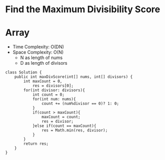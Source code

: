 # Find the Maximum Divisibility Score
# Array
* Time Complexity: O(DN)
* Space Complexity: O(N)
    * N as length of nums
    * D as length of divisors
```
class Solution {
    public int maxDivScore(int[] nums, int[] divisors) {
        int maxCount = 0,
            res = divisors[0];
        for(int divisor: divisors){
            int count = 0;
            for(int num: nums){
                count += (num%divisor == 0)? 1: 0;
            }
            if(count > maxCount){
                maxCount = count;
                res = divisor;
            }else if(count == maxCount){
                res = Math.min(res, divisor);
            }
        }
        return res;
    }
}
```